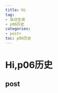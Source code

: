 ```yaml
---
title: Hi
tag: 
- 自动生成
- p06历史
categories:
- post+
toc: p06历史
---
```

<h1 id="hip06历史">Hi,p06历史</h1>
<h2 id="post">post</h2>

